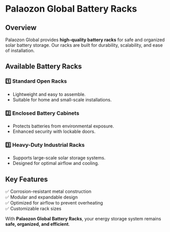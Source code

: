 # Palaozon Global Battery Racks

## Overview  
Palaozon Global provides **high-quality battery racks** for safe and organized solar battery storage. Our racks are built for durability, scalability, and ease of installation.

## Available Battery Racks  

### 1️⃣ **Standard Open Racks**  
- Lightweight and easy to assemble.  
- Suitable for home and small-scale installations.  

### 2️⃣ **Enclosed Battery Cabinets**  
- Protects batteries from environmental exposure.  
- Enhanced security with lockable doors.  

### 3️⃣ **Heavy-Duty Industrial Racks**  
- Supports large-scale solar storage systems.  
- Designed for optimal airflow and cooling.

## Key Features  
✅ Corrosion-resistant metal construction  
✅ Modular and expandable design  
✅ Optimized for airflow to prevent overheating  
✅ Customizable rack sizes  

With **Palaozon Global Battery Racks**, your energy storage system remains **safe, organized, and efficient**.  
